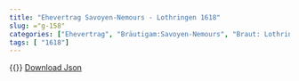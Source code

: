 ```yaml
---
title: "Ehevertrag Savoyen-Nemours - Lothringen 1618"
slug: ="g-158"
categories: ["Ehevertrag", "Bräutigam:Savoyen-Nemours", "Braut: Lothringen", "Eheschließung vollzogen?:Ja", "verschiedenkonfessionelle Ehe?:Nein", "Dynastie Bräutigam:Savoyen", "Akteur Bräutigam:Savoyen", "Akteur Braut:Lothringen", "Textbezug?:nein", "Ständisch?:ja", "Ratifikation?:ja", "Sonstiges?:nein", "Bräutigam:Savoyen-Nemours", "Braut: Lothringen"]
tags: [ "1618"]
---
```

<!--more-->
{{<v8>}}
[Download Json](/vertraege/vertrag-158.json)